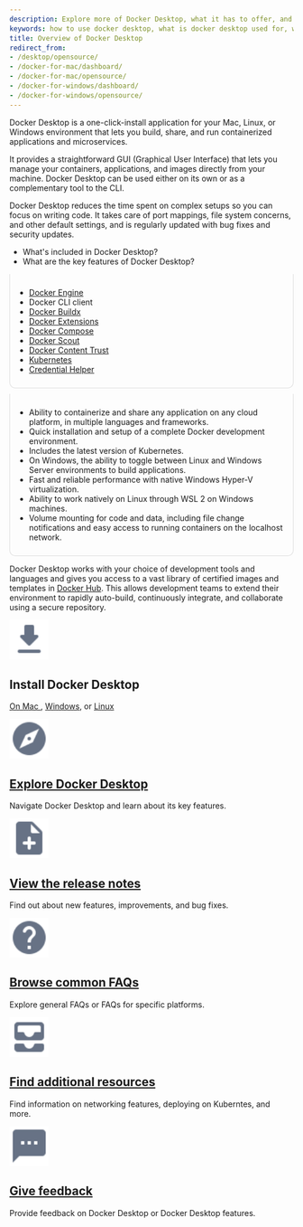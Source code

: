 ```yaml
---
description: Explore more of Docker Desktop, what it has to offer, and its key features. Take the next step by downloading or find additional resources.
keywords: how to use docker desktop, what is docker desktop used for, what does docker desktop do, using docker desktop
title: Overview of Docker Desktop
redirect_from:
- /desktop/opensource/
- /docker-for-mac/dashboard/
- /docker-for-mac/opensource/
- /docker-for-windows/dashboard/
- /docker-for-windows/opensource/
---
```


Docker Desktop is a one-click-install application for your Mac, Linux, or Windows environment
that lets you build, share, and run containerized applications and microservices. 

It provides a straightforward GUI (Graphical User Interface) that lets you manage your containers, applications, and images directly from your machine. Docker Desktop can be used either on its own or as a complementary tool to the CLI. 

Docker Desktop reduces the time spent on complex setups so you can focus on writing code. It takes care of port mappings, file system concerns, and other default settings, and is regularly updated with bug fixes and security updates.

<style>
.tab-content > .tab-pane {s
  background-color: #fafafb;
  border: 1px solid #ddd;
  border-top: 0;
  padding: 10px;
  border-bottom-left-radius: 10px;
  border-bottom-right-radius: 10px;
  margin-bottom: 10px;
}
.night .tab-content > .tab-pane {
  background-color: #0e1c25;
  border: 1px solid #4f6071;
}
</style>
<ul class="nav nav-tabs">
<li class="active"><a data-toggle="tab" data-target="#includes">What's included in Docker Desktop?</a></li>
<li><a data-toggle="tab" data-target="#features">What are the key features of Docker Desktop?</a></li>
</ul>
<div class="tab-content">
<div id="includes" class="tab-pane fade in active" markdown="1">

- [Docker Engine](../engine/index.md)
- Docker CLI client
- [Docker Buildx](../build/index.md)
- [Docker Extensions](extensions/index.md)
- [Docker Compose](../compose/index.md)
- [Docker Scout](../scout/index.md)
- [Docker Content Trust](../engine/security/trust/index.md)
- [Kubernetes](https://github.com/kubernetes/kubernetes/)
- [Credential Helper](https://github.com/docker/docker-credential-helpers/)

</div>
<div id="features" class="tab-pane fade" markdown="1">

* Ability to containerize and share any application on any cloud platform, in multiple languages and frameworks.
* Quick installation and setup of a complete Docker development environment.
* Includes the latest version of Kubernetes.
* On Windows, the ability to toggle between Linux and Windows Server environments to build applications.
* Fast and reliable performance with native Windows Hyper-V virtualization.
* Ability to work natively on Linux through WSL 2 on Windows machines.
* Volume mounting for code and data, including file change notifications and easy access to running containers on the localhost network.

</div>
</div>

Docker Desktop works with your choice of development tools and languages and
gives you access to a vast library of certified images and templates in
[Docker Hub](https://hub.docker.com/). This allows development teams to extend
their environment to rapidly auto-build, continuously integrate, and collaborate
using a secure repository.

<div class="component-container">
    <!--start row-->
    <div class="row">
      <div class="col-xs-12 col-sm-12 col-md-12 col-lg-4 block">
        <div class="component">
             <div class="component-icon">
                 <img src="/assets/images/download.svg" alt="Download and install" width="70" height="70">
                 </div>
                 <h2 id="docker-for-mac">Install Docker Desktop</h2>
                <p> <a href="/desktop/install/mac-install/">On Mac </a>, <a href="/desktop/install/windows-install/">Windows</a>, or <a href="/desktop/install/linux-install/">Linux</a></p>
        </div>
      </div>
      <div class="col-xs-12 col-sm-12 col-md-12 col-lg-4 block">
        <div class="component">
            <div class="component-icon">
                 <a href="/desktop/use-desktop/"><img src="/assets/images/explore.svg" alt="Docker Desktop" width="70" height="70"></a>
            </div>
                <h2 id="docker-for-mac"><a href="/desktop/use-desktop/">Explore Docker Desktop</a></h2>
                <p>Navigate Docker Desktop and learn about its key features.</p>
         </div>
     </div>
     <div class="col-xs-12 col-sm-12 col-md-12 col-lg-4 block">
        <div class="component">
            <div class="component-icon">
                <a href="/desktop/release-notes/"><img src="/assets/images/note-add.svg" alt="Release notes" width="70" height="70"></a>
            </div>
                <h2 id="docker-for-linux"><a href="/desktop/release-notes/">View the release notes</a></h2>
                <p>Find out about new features, improvements, and bug fixes.</p>
        </div>
    </div>
    </div>
    <!--start row-->
    <div class="row">
     <div class="col-xs-12 col-sm-12 col-md-12 col-lg-4 block">
        <div class="component">
            <div class="component-icon">
                 <a href="/desktop/faqs/general/"><img src="/assets/images/help.svg" alt="FAQs" width="70" height="70"></a>
            </div>
                <h2 id="docker-for-linux"><a href="/desktop/faqs/general/">Browse common FAQs</a></h2>
                <p>Explore general FAQs or FAQs for specific platforms.</p>
        </div>
     </div>
     <div class="col-xs-12 col-sm-12 col-md-12 col-lg-4 block">
        <div class="component">
          <div class="component-icon">
                 <a href="/desktop/kubernetes/"><img src="/assets/images/all-inbox.svg" alt="Additional resources" width="70" height="70"></a>
          </div>
                <h2 id="docker-for-windows/install/"><a href="/desktop/kubernetes/">Find additional resources</a></h2>
                <p>Find information on networking features, deploying on Kuberntes, and more.</p>
        </div>
      </div>
      <div class="col-xs-12 col-sm-12 col-md-12 col-lg-4 block">
        <div class="component">
            <div class="component-icon">
                <a href="/desktop/feedback/"><img src="/assets/images/sms.svg" alt="Give feedback" width="70" height="70"></a>
            </div>
                <h2 id="docker-for-windows/install/"><a href="/desktop/feedback/">Give feedback</a></h2>
                <p>Provide feedback on Docker Desktop or Docker Desktop features.</p>
        </div>
     </div>
    </div>
</div>
